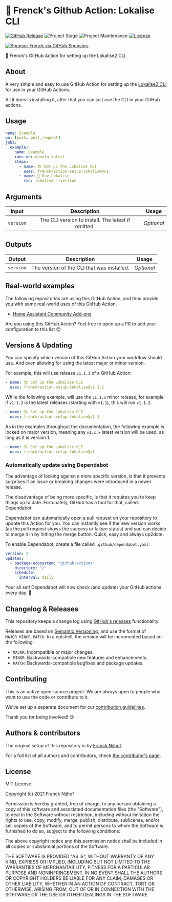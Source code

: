 # 🚀 Frenck's Github Action: Lokalise CLI

[![GitHub Release][releases-shield]][releases]
![Project Stage][project-stage-shield]
![Project Maintenance][maintenance-shield]
[![License][license-shield]](LICENSE.md)

[![Sponsor Frenck via GitHub Sponsors][github-sponsors-shield]][github-sponsors]

🚀 Frenck's GitHub Action for setting up the Lokalise2 CLI.

## About

A very simple and easy to use GitHub Action for setting up the
[Lokalise2 CLI][lokalise] for use in your GitHub Actions.

All it does is installing it, after that you can just use the CLI
in your GitHub actions.

## Usage

```yaml
name: Example
on: [push, pull_request]
jobs:
  example:
    name: Example
    runs-on: ubuntu-latest
    steps:
      - name: 🏗 Set up the Lokalise CLI
        uses: frenck/action-setup-lokalise@v1
      - name: 🚀 Use Lokalise
        run: lokalise --version
```

## Arguments

|   Input   |                    Description                     |   Usage    |
| :-------: | :------------------------------------------------: | :--------: |
| `version` | The CLI version to install. The latest if omitted. | _Optional_ |

## Outputs

|  Output   |                Description                 |   Usage    |
| :-------: | :----------------------------------------: | :--------: |
| `version` | The version of the CLI that was installed. | _Optional_ |

## Real-world examples

The following repositories are using this GitHub Action, and thus provide
you with some real-world uses of this GitHub Action.

- [Home Assistant Community Add-ons](https://github.com/hassio-addons/repository)

Are you using this GitHub Action? Feel free to open up a PR to add your
configuration to this list 😍

## Versions & Updating

You can specify which version of this GitHub Action your workflow should use.
And even allowing for using the latest major or minor version.

For example; this will use release `v1.1.1` of a GitHub Action:

```yaml
- name: 🏗 Set up the Lokalise CLI
  uses: frenck/action-setup-lokalise@v1.1.1
```

While the following example, will use the `v1.1.x` minor release, for example
if `v1.1.2` is the latest releases (starting with `v1.1`), this will run
`v1.1.2`:

```yaml
- name: 🏗 Set up the Lokalise CLI
  uses: frenck/action-setup-lokalise@v1.1
```

As in the examples throughout the documentation, the following example is
locked on major version, meaning any `v1.x.x` latest version will be used,
as long as it is version 1.

```yaml
- name: 🏗 Set up the Lokalise CLI
  uses: frenck/action-setup-lokalise@v1
```

### Automatically update using Dependabot

The advantage of locking against a more specific version, is that it prevents
surprises if an issue or breaking changes were introduced in a newer release.

The disadvantage of being more specific, is that it requires you to keep things
up to date. Fortunately, GitHub has a tool for that, called: Dependabot.

Dependabot can automatically open a pull request on your repository to update
this Action for you. You can instantly see if the new version works (as the
pull request shows the success or failure status) and you can decide to
merge it in by hitting the merge button. Quick, easy and always up2date.

To enable Dependabot, create a file called `.github/dependabot.yaml`:

```yaml
version: 2
updates:
  - package-ecosystem: "github-actions"
    directory: "/"
    schedule:
      interval: daily
```

Your all set! Dependabot will now check (and update) your GitHub actions
every day. 🤩

## Changelog & Releases

This repository keeps a change log using [GitHub's releases][releases]
functionality.

Releases are based on [Semantic Versioning][semver], and use the format
of `MAJOR.MINOR.PATCH`. In a nutshell, the version will be incremented
based on the following:

- `MAJOR`: Incompatible or major changes.
- `MINOR`: Backwards-compatible new features and enhancements.
- `PATCH`: Backwards-compatible bugfixes and package updates.

## Contributing

This is an active open-source project. We are always open to people who want to
use the code or contribute to it.

We've set up a separate document for our
[contribution guidelines](CONTRIBUTING.md).

Thank you for being involved! :heart_eyes:

## Authors & contributors

The original setup of this repository is by [Franck Nijhof][frenck].

For a full list of all authors and contributors,
check [the contributor's page][contributors].

## License

MIT License

Copyright (c) 2021 Franck Nijhof

Permission is hereby granted, free of charge, to any person obtaining a copy
of this software and associated documentation files (the "Software"), to deal
in the Software without restriction, including without limitation the rights
to use, copy, modify, merge, publish, distribute, sublicense, and/or sell
copies of the Software, and to permit persons to whom the Software is
furnished to do so, subject to the following conditions:

The above copyright notice and this permission notice shall be included in all
copies or substantial portions of the Software.

THE SOFTWARE IS PROVIDED "AS IS", WITHOUT WARRANTY OF ANY KIND, EXPRESS OR
IMPLIED, INCLUDING BUT NOT LIMITED TO THE WARRANTIES OF MERCHANTABILITY,
FITNESS FOR A PARTICULAR PURPOSE AND NONINFRINGEMENT. IN NO EVENT SHALL THE
AUTHORS OR COPYRIGHT HOLDERS BE LIABLE FOR ANY CLAIM, DAMAGES OR OTHER
LIABILITY, WHETHER IN AN ACTION OF CONTRACT, TORT OR OTHERWISE, ARISING FROM,
OUT OF OR IN CONNECTION WITH THE SOFTWARE OR THE USE OR OTHER DEALINGS IN THE
SOFTWARE.

[contributors]: https://github.com/frenck/action-setup-lokalise/graphs/contributors
[frenck]: https://github.com/frenck
[github-sponsors-shield]: https://frenck.dev/wp-content/uploads/2019/12/github_sponsor.png
[github-sponsors]: https://github.com/sponsors/frenck
[license-shield]: https://img.shields.io/github/license/frenck/action-setup-lokalise.svg
[maintenance-shield]: https://img.shields.io/maintenance/yes/2021.svg
[project-stage-shield]: https://img.shields.io/badge/project%20stage-production%20ready-brightgreen.svg
[releases-shield]: https://img.shields.io/github/release/frenck/action-setup-lokalise.svg
[releases]: https://github.com/frenck/action-setup-lokalise/releases
[semver]: http://semver.org/spec/v2.0.0.html
[lokalise]: https://github.com/lokalise/lokalise-cli-2-go

